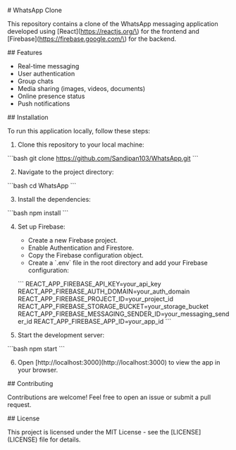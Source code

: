 \# WhatsApp Clone

This repository contains a clone of the WhatsApp messaging application developed using \[React\]\(https://reactjs.org/\) for the frontend and \[Firebase\]\(https://firebase.google.com/\) for the backend.

\#\# Features

- Real-time messaging
- User authentication
- Group chats
- Media sharing \(images, videos, documents\)
- Online presence status
- Push notifications

\#\# Installation

To run this application locally, follow these steps:

1. Clone this repository to your local machine:

\```bash
git clone https://github.com/Sandipan103/WhatsApp.git
\```

2. Navigate to the project directory:

\```bash
cd WhatsApp
\```

3. Install the dependencies:

\```bash
npm install
\```

4. Set up Firebase:
   - Create a new Firebase project.
   - Enable Authentication and Firestore.
   - Copy the Firebase configuration object.
   - Create a \`.env\` file in the root directory and add your Firebase configuration:

   \`\`\`
   REACT_APP_FIREBASE_API_KEY=your_api_key
   REACT_APP_FIREBASE_AUTH_DOMAIN=your_auth_domain
   REACT_APP_FIREBASE_PROJECT_ID=your_project_id
   REACT_APP_FIREBASE_STORAGE_BUCKET=your_storage_bucket
   REACT_APP_FIREBASE_MESSAGING_SENDER_ID=your_messaging_sender_id
   REACT_APP_FIREBASE_APP_ID=your_app_id
   \`\`\`

5. Start the development server:

\```bash
npm start
\```

6. Open \[http://localhost:3000\](http://localhost:3000) to view the app in your browser.

\#\# Contributing

Contributions are welcome! Feel free to open an issue or submit a pull request.

\#\# License

This project is licensed under the MIT License - see the \[LICENSE\](LICENSE) file for details.
